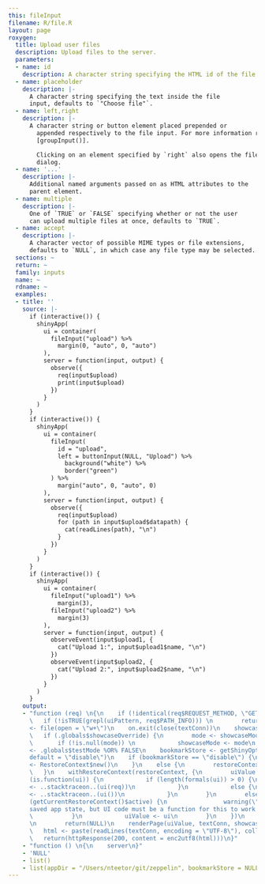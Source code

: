 ```yaml
---
this: fileInput
filename: R/file.R
layout: page
roxygen:
  title: Upload user files
  description: Upload files to the server.
  parameters:
  - name: id
    description: A character string specifying the HTML id of the file input.
  - name: placeholder
    description: |-
      A character string specifying the text inside the file
      input, defaults to `"Choose file"`.
  - name: left,right
    description: |-
      A character string or button element placed prepended or
        appended respectively to the file input. For more information refer to
        [groupInput()].

        Clicking on an element specified by `right` also opens the file input
        dialog.
  - name: '...'
    description: |-
      Additional named arguments passed on as HTML attributes to the
      parent element.
  - name: multiple
    description: |-
      One of `TRUE` or `FALSE` specifying whether or not the user
      can upload multiple files at once, defaults to `TRUE`.
  - name: accept
    description: |-
      A character vector of possible MIME types or file extensions,
      defaults to `NULL`, in which case any file type may be selected.
  sections: ~
  return: ~
  family: inputs
  name: ~
  rdname: ~
  examples:
  - title: ''
    source: |-
      if (interactive()) {
        shinyApp(
          ui = container(
            fileInput("upload") %>%
              margin(0, "auto", 0, "auto")
          ),
          server = function(input, output) {
            observe({
              req(input$upload)
              print(input$upload)
            })
          }
        )
      }
      if (interactive()) {
        shinyApp(
          ui = container(
            fileInput(
              id = "upload",
              left = buttonInput(NULL, "Upload") %>%
                background("white") %>%
                border("green")
            ) %>%
              margin("auto", 0, "auto", 0)
          ),
          server = function(input, output) {
            observe({
              req(input$upload)
              for (path in input$upload$datapath) {
                cat(readLines(path), "\n")
              }
            })
          }
        )
      }
      if (interactive()) {
        shinyApp(
          ui = container(
            fileInput("upload1") %>%
              margin(3),
            fileInput("upload2") %>%
              margin(3)
          ),
          server = function(input, output) {
            observeEvent(input$upload1, {
              cat("Upload 1:", input$upload1$name, "\n")
            })
            observeEvent(input$upload2, {
              cat("Upload 2:", input$upload2$name, "\n")
            })
          }
        )
      }
    output:
    - "function (req) \n{\n    if (!identical(req$REQUEST_METHOD, \"GET\")) \n        return(NULL)\n
      \   if (!isTRUE(grepl(uiPattern, req$PATH_INFO))) \n        return(NULL)\n    textConn
      <- file(open = \"w+\")\n    on.exit(close(textConn))\n    showcaseMode <- .globals$showcaseDefault\n
      \   if (.globals$showcaseOverride) {\n        mode <- showcaseModeOfReq(req)\n
      \       if (!is.null(mode)) \n            showcaseMode <- mode\n    }\n    testMode
      <- .globals$testMode %OR% FALSE\n    bookmarkStore <- getShinyOption(\"bookmarkStore\",
      default = \"disable\")\n    if (bookmarkStore == \"disable\") {\n        restoreContext
      <- RestoreContext$new()\n    }\n    else {\n        restoreContext <- RestoreContext$new(req$QUERY_STRING)\n
      \   }\n    withRestoreContext(restoreContext, {\n        uiValue <- NULL\n        if
      (is.function(ui)) {\n            if (length(formals(ui)) > 0) {\n                uiValue
      <- ..stacktraceon..(ui(req))\n            }\n            else {\n                uiValue
      <- ..stacktraceon..(ui())\n            }\n        }\n        else {\n            if
      (getCurrentRestoreContext()$active) {\n                warning(\"Trying to restore
      saved app state, but UI code must be a function for this to work! See ?enableBookmarking\")\n
      \           }\n            uiValue <- ui\n        }\n    })\n    if (is.null(uiValue))
      \n        return(NULL)\n    renderPage(uiValue, textConn, showcaseMode, testMode)\n
      \   html <- paste(readLines(textConn, encoding = \"UTF-8\"), collapse = \"\\n\")\n
      \   return(httpResponse(200, content = enc2utf8(html)))\n}"
    - "function () \n{\n    server\n}"
    - 'NULL'
    - list()
    - list(appDir = "/Users/nteetor/git/zeppelin", bookmarkStore = NULL)
---
```

